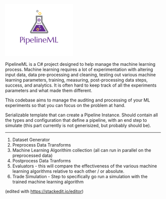 ![Logo](pipelineML.png)

PipelineML is a C# project designed to help manage the machine learning process. Machine learning requires a lot of experimentation with altering input data, data pre-processing and 
cleaning, testing out various machine learning parameters, training, measuring, post-processing data steps, success, and analytics. It is often hard to keep track of all the experiments parameters and what made them different. 

This codebase aims to manage the auditing and processing of your ML experiments so that you can focus on the problem at hand.

Serializable template that can create a Pipeline Instance. Should contain all the types and configuration 
that define a pipeline, with an end step to simulate (this part currently is not generisized, but probably should be).


----------


 1. Dataset Generator
 2. Preprocess Data Transforms
 3. Machine Learning Algorithim collection (all can run in parallel on the preprocessed data)
 4. Postprocess Data Tranforms
 5. Evaluators - this will compare the effectiveness of the various machine learning algorithms relative to each other / or absolute.
 6. Trade Simulation - Step to specifically go run a simulation with the trained machine learning algorithm


(edited with https://stackedit.io/editor)

